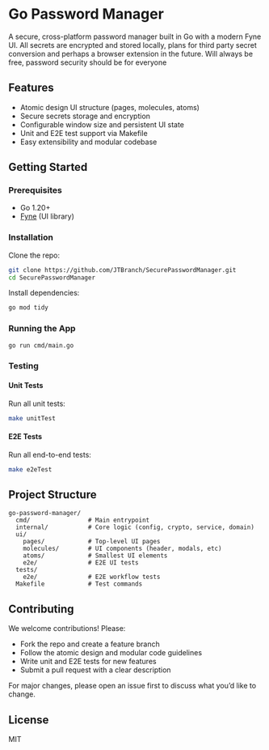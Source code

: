 # Go Password Manager

A secure, cross-platform password manager built in Go with a modern Fyne UI. All secrets are encrypted and stored locally, plans for third party secret conversion and perhaps a browser extension in the future. Will always be free, password security should be for everyone

## Features

- Atomic design UI structure (pages, molecules, atoms)
- Secure secrets storage and encryption
- Configurable window size and persistent UI state
- Unit and E2E test support via Makefile
- Easy extensibility and modular codebase

## Getting Started

### Prerequisites

- Go 1.20+
- [Fyne](https://fyne.io/) (UI library)

### Installation

Clone the repo:

```sh
git clone https://github.com/JTBranch/SecurePasswordManager.git
cd SecurePasswordManager
```

Install dependencies:

```sh
go mod tidy
```

### Running the App

```sh
go run cmd/main.go
```

### Testing

#### Unit Tests

Run all unit tests:

```sh
make unitTest
```

#### E2E Tests

Run all end-to-end tests:

```sh
make e2eTest
```

## Project Structure

```
go-password-manager/
  cmd/                # Main entrypoint
  internal/           # Core logic (config, crypto, service, domain)
  ui/
    pages/            # Top-level UI pages
    molecules/        # UI components (header, modals, etc)
    atoms/            # Smallest UI elements
    e2e/              # E2E UI tests
  tests/
    e2e/              # E2E workflow tests
  Makefile            # Test commands
```

## Contributing

We welcome contributions! Please:

- Fork the repo and create a feature branch
- Follow the atomic design and modular code guidelines
- Write unit and E2E tests for new features
- Submit a pull request with a clear description

For major changes, please open an issue first to discuss what you’d like to change.

## License

MIT
